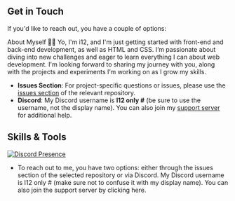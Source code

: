 ## Get in Touch
If you'd like to reach out, you have a couple of options:

About Myself 🧑‍💻
Yo, I'm i12, and I'm just getting started with front-end and back-end development, as well as HTML and CSS. I’m passionate about diving into new challenges and eager to learn everything I can about web development. I'm looking forward to sharing my journey with you, along with the projects and experiments I’m working on as I grow my skills.

- **Issues Section**: For project-specific questions or issues, please use the [issues section](link-to-issues) of the relevant repository.
- **Discord**: My Discord username is **I12 only #** (be sure to use the username, not the display name). You can also join my [support server]([link-to-support-server](https://discord.gg/n85xEVyARR)) for additional help.

## Skills & Tools

[![Discord Presence](https://lanyard.cnrad.dev/api/1189523423131615284)](https://discord.com/users/1189523423131615284)

- To reach out to me, you have two options: either through the issues section of the selected repository or via Discord. My Discord username is I12 only # (make sure not to confuse it with my display name). You can also join the support server by clicking here.








<!---
Chromaview/Chromaview is a ✨ special ✨ repository because its `README.md` (this file) appears on your GitHub profile.
You can click the Preview link to take a look at your changes.
--->
